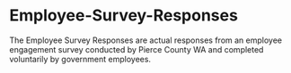 # Employee-Survey-Responses
The Employee Survey Responses are actual responses from an employee engagement survey conducted by Pierce County WA and completed voluntarily by government employees.
